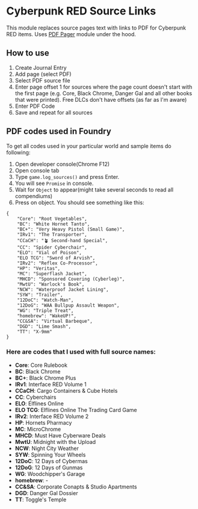 # Cyberpunk RED Source Links

This module replaces source pages text with links to PDF for Cyberpunk RED items. Uses [PDF Pager](https://foundryvtt.com/packages/pdf-pager) module under the hood.

## How to use

1. Create Journal Entry
2. Add page (select PDF)
3. Select PDF source file
4. Enter page offset 1 for sources where the page count doesn't start with the first page (e.g. Core, Black Chrome, Danger Gal and all other books that were printed). Free DLCs don't have offsets (as far as I'm aware)
5. Enter PDF Code
6. Save and repeat for all sources

## PDF codes used in Foundry

To get all codes used in your particular world and sample items do following:
1. Open developer console(Chrome F12)
2. Open console tab
3. Type `game.log_sources()` and press Enter.
4. You will see `Promise` in console.
5. Wait for `Object` to appear(might take several seconds to read all compendiums)
6. Press on object. 
You should see something like this:
```
{
    "Core": "Root Vegetables",
    "BC": "White Hornet Tanto",
    "BC+": "Very Heavy Pistol (Small Game)",
    "IRv1": "The Transporter",
    "CCaCH": "🪴 Second-hand Special",
    "CC": "Spider Cyberchair",
    "ELO": "Vial of Poison",
    "ELO TCG": "Sword of Arvish",
    "IRv2": "Reflex Co-Processor",
    "HP": "Veritas",
    "MC": "Superflash Jacket",
    "MHCD": "Sponsored Covering (Cyberleg)",
    "MwtU": "Warlock's Book",
    "NCW": "Waterproof Jacket Lining",
    "SYW": "Trailer",
    "12DoC": "Watch-Man",
    "12DoG": "WAA Bullpup Assault Weapon",
    "WG": "Triple Treat",
    "homebrew": "WakeUP!",
    "CC&SA": "Virtual Barbeque",
    "DGD": "Lime Smash",
    "TT": "X-9mm"
}
```

### Here are codes that I used with full source names:
+ **Core**: Core Rulebook
+ **BC**: Black Chrome
+ **BC+**: Black Chrome Plus
+ **IRv1**: Interface RED Volume 1
+ **CCaCH**: Cargo Containers & Cube Hotels
+ **CC**: Cyberchairs
+ **ELO**: Elflines Online
+ **ELO TCG**: Elflines Online The Trading Card Game
+ **IRv2**: Interface RED Volume 2
+ **HP**: Hornets Pharmacy
+ **MC**: MicroChrome
+ **MHCD**: Must Have Cyberware Deals
+ **MwtU**: Midnight with the Upload
+ **NCW**: Night City Weather
+ **SYW**: Spinning Your Wheels
+ **12DoC**: 12 Days of Cybermas
+ **12DoG**: 12 Days of Gunmas
+ **WG**: Woodchipper's Garage
+ **homebrew**: -
+ **CC&SA**: Corporate Conapts & Studio Apartments
+ **DGD**: Danger Gal Dossier
+ **TT**: Toggle's Temple